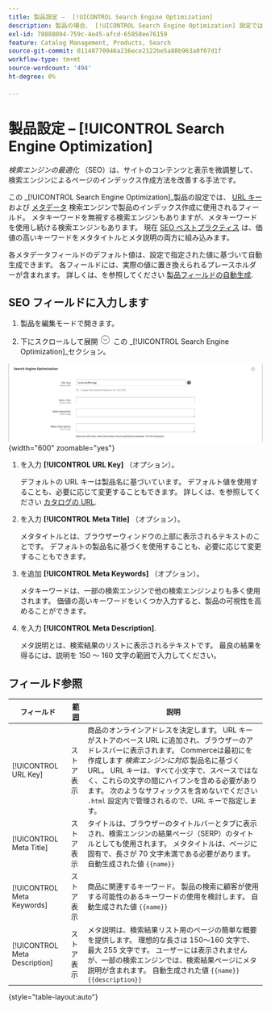 ```yaml
---
title: 製品設定 –  [!UICONTROL Search Engine Optimization]
description: 製品の場合、 [!UICONTROL Search Engine Optimization] 設定では、検索エンジンが製品のインデックス作成に使用する URL キーとメタデータを設定します。
exl-id: 78888094-759c-4e45-afcd-65858ee76159
feature: Catalog Management, Products, Search
source-git-commit: 01148770946a236ece2122be5a88b963a0f07d1f
workflow-type: tm+mt
source-wordcount: '494'
ht-degree: 0%

---
```


# 製品設定 –  [!UICONTROL Search Engine Optimization]

_検索エンジンの最適化_ （SEO）は、サイトのコンテンツと表示を微調整して、検索エンジンによるページのインデックス作成方法を改善する手法です。

この _[!UICONTROL Search Engine Optimization]_製品の設定では、 [URL キー](catalog-urls.md) および [メタデータ](../merchandising-promotions/meta-data.md) 検索エンジンで製品のインデックス作成に使用されるフィールド。 メタキーワードを無視する検索エンジンもありますが、メタキーワードを使用し続ける検索エンジンもあります。 現在 [SEO ベストプラクティス](../merchandising-promotions/seo-overview.md) は、価値の高いキーワードをメタタイトルとメタ説明の両方に組み込みます。

各メタデータフィールドのデフォルト値は、設定で指定された値に基づいて自動生成できます。 各フィールドには、実際の値に置き換えられるプレースホルダーが含まれます。 詳しくは、を参照してください [製品フィールドの自動生成](../configuration-reference/catalog/catalog.md#uicontrol-product-fields-auto-generation).

## SEO フィールドに入力します

1. 製品を編集モードで開きます。

1. 下にスクロールして展開 ![展開セレクター](../assets/icon-display-expand.png) この _[!UICONTROL Search Engine Optimization]_セクション。

![検索エンジンの最適化](./assets/product-search-engine-optimization.png){width="600" zoomable="yes"}


1. を入力 **[!UICONTROL URL Key]** （オプション）。

   デフォルトの URL キーは製品名に基づいています。 デフォルト値を使用することも、必要に応じて変更することもできます。 詳しくは、を参照してください [カタログの URL](catalog-urls.md).

1. を入力 **[!UICONTROL Meta Title]** （オプション）。

   メタタイトルとは、ブラウザーウィンドウの上部に表示されるテキストのことです。 デフォルトの製品名に基づくを使用することも、必要に応じて変更することもできます。

1. を追加 **[!UICONTROL Meta Keywords]** （オプション）。

   メタキーワードは、一部の検索エンジンで他の検索エンジンよりも多く使用されます。 価値の高いキーワードをいくつか入力すると、製品の可視性を高めることができます。

1. を入力 **[!UICONTROL Meta Description]**.

   メタ説明とは、検索結果のリストに表示されるテキストです。 最良の結果を得るには、説明を 150 ～ 160 文字の範囲で入力してください。

## フィールド参照

| フィールド | [範囲](../getting-started/websites-stores-views.md#scope-settings) | 説明 |
|--- |--- |------------------|
| [!UICONTROL URL Key] | ストア表示 | 商品のオンラインアドレスを決定します。 URL キーがストアのベース URL に追加され、ブラウザーのアドレスバーに表示されます。 Commerceは最初にを作成します _検索エンジンに対応_ 製品名に基づく URL。 URL キーは、すべて小文字で、スペースではなく、これらの文字の間にハイフンを含める必要があります。 次のようなサフィックスを含めないでください `.html` 設定内で管理されるので、URL キーで指定します。 |
| [!UICONTROL Meta Title] | ストア表示 | タイトルは、ブラウザーのタイトルバーとタブに表示され、検索エンジンの結果ページ（SERP）のタイトルとしても使用されます。 メタタイトルは、ページに固有で、長さが 70 文字未満である必要があります。 自動生成された値 `{{name}}` |
| [!UICONTROL Meta Keywords] | ストア表示 | 商品に関連するキーワード。 製品の検索に顧客が使用する可能性のあるキーワードの使用を検討します。 自動生成された値 `{{name}}` |
| [!UICONTROL Meta Description] | ストア表示 | メタ説明は、検索結果リスト用のページの簡単な概要を提供します。 理想的な長さは 150～160 文字で、最大 255 文字です。 ユーザーには表示されませんが、一部の検索エンジンでは、検索結果ページにメタ説明が含まれます。 自動生成された値 `{{name}} {{description}}` |

{style="table-layout:auto"}
